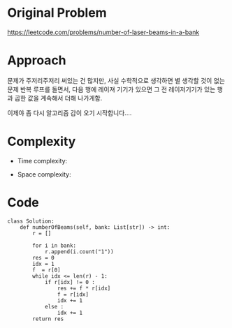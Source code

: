 # Original Problem
<!-- Describe your first thoughts on how to solve this problem. -->
https://leetcode.com/problems/number-of-laser-beams-in-a-bank

# Approach
<!-- Describe your approach to solving the problem. -->
문제가 주저리주저리 써있는 건 많지만, 사실 수학적으로 생각하면 별 생각할 것이 없는 문제
반복 루프를 돌면서, 다음 행에 레이져 기기가 있으면 그 전 레이저기기가 있는 행과 곱한 값을 계속해서 더해 나가게함.

이제야 좀 다시 알고리즘 감이 오기 시작합니다....
# Complexity
- Time complexity:
<!-- Add your time complexity here, e.g. $$O(n)$$ -->

- Space complexity:
<!-- Add your space complexity here, e.g. $$O(n)$$ -->

# Code
```
class Solution:
    def numberOfBeams(self, bank: List[str]) -> int:
        r = []

        for i in bank:
            r.append(i.count("1"))
        res = 0 
        idx = 1
        f  = r[0]
        while idx <= len(r) - 1:
            if r[idx] != 0 :
                res += f * r[idx]
                f = r[idx]
                idx += 1
            else :
                idx += 1
        return res
```
